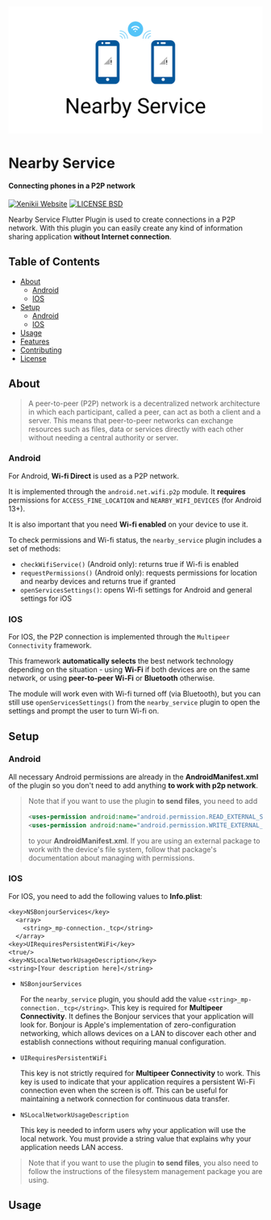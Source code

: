 ![logo](.github/assets/logo.png)

# Nearby Service

#### Connecting phones in a P2P network

[![Xenikii Website](https://img.shields.io/badge/-xenikii.one-bd2727?style=flat&logoColor=white)](https://xenikii.one)
[![LICENSE BSD](https://img.shields.io/badge/License-BSD-4577d9)](https://github.com/ksenia312/nearby_service/blob/main/LICENSE)

Nearby Service Flutter Plugin is used to create connections in a P2P network. With this plugin you can easily create any
kind of information sharing application **without Internet connection**.

## Table of Contents

- [About](#about)
  - [Android](#android-)
  - [IOS](#ios-)
- [Setup](#setup)
  - [Android](#android--1)
  - [IOS](#ios--1)
- [Usage](#usage)
- [Features](#features)
- [Contributing](#contributing)
- [License](#license)

## About

> A peer-to-peer (P2P) network is a decentralized network architecture in which each participant, called a peer, can act
> as both a client and a server. This means that peer-to-peer networks can exchange resources such as files, data or
> services directly with each other without needing a central authority or server.

### Android <a id="android_about"></a>

For Android, **Wi-fi Direct** is used as a P2P network.

It is implemented through the `android.net.wifi.p2p` module.
It **requires** permissions for `ACCESS_FINE_LOCATION` and `NEARBY_WIFI_DEVICES` (for Android 13+).

It is also important that you need **Wi-fi enabled** on your device to use it.

To check permissions and Wi-fi status, the
`nearby_service` plugin includes a set of methods:

- `checkWifiService()` (Android only): returns true if Wi-fi is enabled
- `requestPermissions()` (Android only): requests permissions for location and nearby devices and returns true if
  granted
- `openServicesSettings()`: opens Wi-fi settings for Android and general settings for iOS

### IOS <a id="ios_about"></a>

For IOS, the P2P connection is implemented through the `Multipeer Connectivity` framework.

This framework **automatically selects** the best network technology depending on the situation - using **Wi-Fi** if
both
devices are on the same network, or using **peer-to-peer Wi-Fi** or **Bluetooth** otherwise.

The module will work even with Wi-fi turned off (via Bluetooth), but you can still use `openServicesSettings()` from
the `nearby_service` plugin to open the settings and prompt the user to turn Wi-fi on.

## Setup

### Android <a id="android_setup"></a>

All necessary Android permissions are already in the **AndroidManifest.xml** of the plugin
so you don't need to add anything **to work with p2p network**.

> Note that if you want to use the plugin **to send files**, you need to add
> ```xml
> <uses-permission android:name="android.permission.READ_EXTERNAL_STORAGE" /> 
> <uses-permission android:name="android.permission.WRITE_EXTERNAL_STORAGE" /> 
> ```
> to your **AndroidManifest.xml**.
> If you are using an external package to work with the device's file system,
> follow that package's documentation about managing with permissions.

### IOS <a id="ios_setup"></a>

For IOS, you need to add the following values to **Info.plist**:

```
<key>NSBonjourServices</key>
  <array>
    <string>_mp-connection._tcp</string>
  </array>
<key>UIRequiresPersistentWiFi</key>
<true/>
<key>NSLocalNetworkUsageDescription</key>
<string>[Your description here]</string>
```

- `NSBonjourServices`

  For the `nearby_service` plugin, you should add the value `<string>_mp-connection._tcp</string>`. This key is
  required for **Multipeer Connectivity**. It defines the Bonjour services
  that your application will look for. Bonjour is Apple's implementation of zero-configuration networking, which allows
  devices on a LAN to discover each other and establish connections without requiring manual configuration.

- `UIRequiresPersistentWiFi`

  This key is not strictly required for **Multipeer Connectivity** to work. This key is used
  to indicate that your application requires a persistent Wi-Fi connection even when the screen is off. This can be
  useful for maintaining a network connection for continuous data transfer.

- `NSLocalNetworkUsageDescription`

  This key is needed to inform users why your application will use the local network. You must provide a string value
  that explains why your application needs LAN access.

> Note that if you want to use the plugin **to send files**, you also need to follow the instructions of the filesystem
> management package you are using.

## Usage




